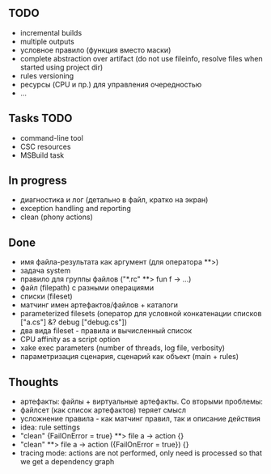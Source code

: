 ﻿## TODO
  * incremental builds
  * multiple outputs
  * условное правило (функция вместо маски)
  * complete abstraction over artifact (do not use fileinfo, resolve files when started using project dir)
  * rules versioning
  * ресурсы (CPU и пр.) для управления очередностью
  * ...

## Tasks TODO
  * command-line tool
  * CSC resources
  * MSBuild task


## In progress
  * диагностика и лог (детально в файл, кратко на экран)
  * exception handling and reporting
  * clean (phony actions)

## Done
 * имя файла-результата как аргумент (для оператора **>)
 * задача system
 * правило для группы файлов ("\*.rc" \*\*> fun f -> ...)
 * файл (filepath) с разными операциями
 * списки (fileset)
 * матчинг имен артефактов/файлов + каталоги
 * parameterized filesets (оператор для условной конкатенации списков ["a.cs"] &? debug ["debug.cs"])
 * два вида fileset - правила и вычисленный список
 * CPU affinity as a script option
 * xake exec parameters (number of threads, log file, verbosity)
 * параметризация сценария, сценарий как объект (main + rules)

## Thoughts
 * артефакты: файлы + виртуальные артефакты. Со вторыми проблемы:
 * файлсет (как список артефактов) теряет смысл
 * усложнение правила - как матчинг правил, так и описание действия
 * idea: rule settings
  * "clean" {FailOnError = true} \*\*> file a -> action {}
  * "clean" \*\*> file a -> action ({FailOnError = true}) {}
 * tracing mode: actions are not performed, only need is processed so that we get a dependency graph